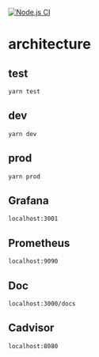 [![Node.js CI](https://github.com/SebastienLeonce/architecture/actions/workflows/node.js.yml/badge.svg)](https://github.com/SebastienLeonce/architecture/actions/workflows/node.js.yml)

# architecture

## test

```
yarn test
```

## dev

```
yarn dev
```

## prod

```
yarn prod
```

## Grafana

```
localhost:3001
```

## Prometheus

```
localhost:9090
```

## Doc

```
localhost:3000/docs
```

## Cadvisor

```
localhost:8080
```
